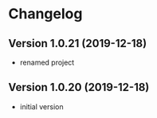 # Changelog



## Version 1.0.21 (2019-12-18)

- renamed project



## Version 1.0.20 (2019-12-18)

- initial version